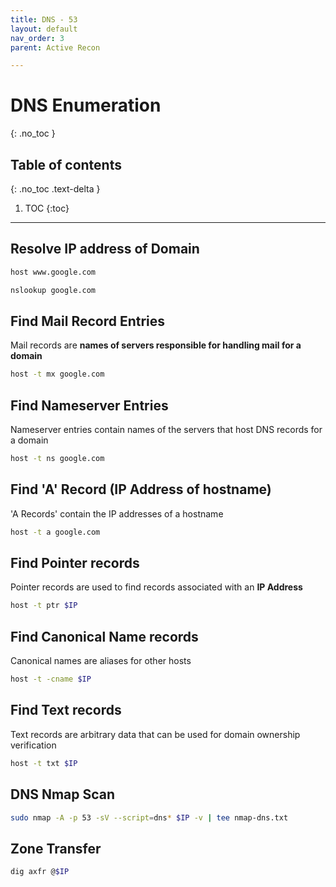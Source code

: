 ```yaml
---
title: DNS - 53
layout: default
nav_order: 3
parent: Active Recon

---
```


# DNS Enumeration
{: .no_toc }

## Table of contents
{: .no_toc .text-delta }
1. TOC
{:toc}

---


## **Resolve IP address of Domain**
```bash
host www.google.com
```

```bash
nslookup google.com
```

## **Find Mail Record Entries**
Mail records are **names of servers responsible for handling mail for a domain**
```bash
host -t mx google.com
```
## **Find Nameserver Entries**
Nameserver entries contain names of the servers that host DNS records for a domain
```bash
host -t ns google.com
```

## **Find 'A' Record (IP Address of hostname)**
'A Records' contain the IP addresses of a hostname
```bash
host -t a google.com
```

## **Find Pointer records**
Pointer records are used to find records associated with an **IP Address**
```bash
host -t ptr $IP
```
## **Find Canonical Name records**
Canonical names are aliases for other hosts
```bash
host -t -cname $IP
```

## **Find Text records**
Text records are arbitrary data that can be used for domain ownership verification
```bash
host -t txt $IP
```

## **DNS Nmap Scan**
```bash
sudo nmap -A -p 53 -sV --script=dns* $IP -v | tee nmap-dns.txt
```

## **Zone Transfer**
```bash
dig axfr @$IP  
```